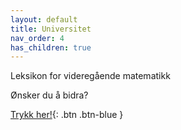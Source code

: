 ```yaml
---
layout: default
title: Universitet 
nav_order: 4
has_children: true
---
```

Leksikon for videregående matematikk

Ønsker du å bidra?

[Trykk her!](http://example.com/){: .btn .btn-blue }
